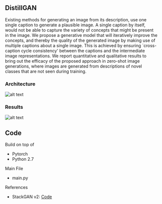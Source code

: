 ## DistillGAN

Existing methods for generating an image from its description, use one single caption to generate a plausible image. A single caption by itself, would not be able to capture the variety of concepts that might be present in the image.
We propose a generative model that will iteratively improve the concepts, and thereby the quality of the generated image by making use of multiple captions about a single image. This is achieved by ensuring \`cross-caption cycle consistency\' between the captions and the intermediate image representations. 
We report quantitative and qualitative results to bring out the efficacy of the proposed approach in zero-shot image generations, where
images are generated from descriptions of novel classes that are not seen during training.

### Architecture

![alt text](https://raw.githubusercontent.com/JosephKJ/DistillGAN/master/images/Architecture.png)

### Results

![alt text](https://raw.githubusercontent.com/JosephKJ/DistillGAN/master/images/results.jpg)

## Code

Build on top of
- Pytorch
- Python 2.7

Main File
- main.py

References
- StackGAN v2: [Code](https://github.com/hanzhanggit/StackGAN-v2)
